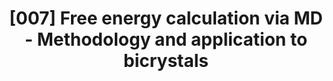 ---
title: "[007] Free energy calculation via MD - Methodology and application to bicrystals"
collection: publications
permalink: /publication/7
citation: 'J. F. Lutsko, D. Wolf, and S. Yip, &quot;Free energy calculation via MD - Methodology and application to bicrystals&quot;, <i>Journal de Physique</i>, <strong>49</strong>, 375 (1988)'
---